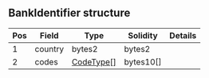 ## BankIdentifier structure

| Pos | Field | Type | Solidity | Details |
| --- | --- | --- | --- | --- |
|1 | country | bytes2 | bytes2 |  |
|2 | codes | [CodeType[]](./api-t-CodeType.md) | bytes10[] |  |


